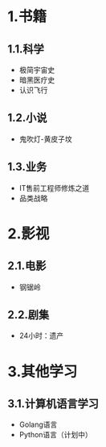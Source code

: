 # 1.书籍

## 1.1.科学

* 极简宇宙史
* 暗黑医疗史
* 认识飞行

## 1.2.小说

* 鬼吹灯-黄皮子坟

## 1.3.业务

* IT售前工程师修炼之道
* 品类战略







# 2.影视

## 2.1.电影

* 钢锯岭

## 2.2.剧集

* 24小时：遗产




# 3.其他学习

## 3.1.计算机语言学习

* Golang语言
* Python语言（计划中）




